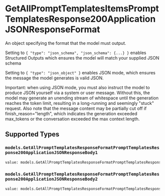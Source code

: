 # GetAllPromptTemplatesItemsPromptTemplatesResponse200ApplicationJSONResponseFormat

An object specifying the format that the model must output. 

 Setting to `{ "type": "json_schema", "json_schema": {...} }` enables Structured Outputs which ensures the model will match your supplied JSON schema 

 Setting to `{ "type": "json_object" }` enables JSON mode, which ensures the message the model generates is valid JSON.

Important: when using JSON mode, you must also instruct the model to produce JSON yourself via a system or user message. Without this, the model may generate an unending stream of whitespace until the generation reaches the token limit, resulting in a long-running and seemingly "stuck" request. Also note that the message content may be partially cut off if finish_reason="length", which indicates the generation exceeded max_tokens or the conversation exceeded the max context length.


## Supported Types

### `models.GetAllPromptTemplatesResponseFormatPromptTemplatesResponse200ApplicationJSONResponseBody1`

```python
value: models.GetAllPromptTemplatesResponseFormatPromptTemplatesResponse200ApplicationJSONResponseBody1 = /* values here */
```

### `models.GetAllPromptTemplatesResponseFormatPromptTemplatesResponse200ApplicationJSONResponseBody2`

```python
value: models.GetAllPromptTemplatesResponseFormatPromptTemplatesResponse200ApplicationJSONResponseBody2 = /* values here */
```

